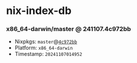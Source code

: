 # nix-index-db
### x86_64-darwin/master @ 241107.4c972bb
- Nixpkgs: `master`@[`4c972bb`](https://github.com/NixOS/nixpkgs/commit/4c972bb0ce8f14c4cea3072706318b993af15ca7)
- Platform: `x86_64-darwin`
- Timestamp: `20241107014952`
